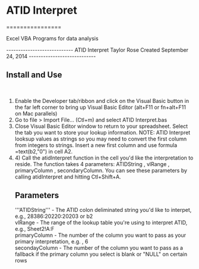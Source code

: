 <h1>ATID Interpret</h1>
================

Excel VBA Programs for data analysis

<p>
----------------------------
ATID Interpret
Taylor Rose
Created September 24, 2014
----------------------------
<h2>Install and Use</h2>
</p><br>

<ol>
<li>Enable the Developer tab/ribbon and click on the Visual Basic button in the far left corner to bring up Visual Basic Editor (alt+F11 or fn+alt+F11 on Mac parallels)</li>
<li> Go to file > Import File... (Ctl+m) and select ATID Interpret.bas</li>
<li>Close Visual Basic Editor window to return to your spreadsheet. Select the tab you want to store your lookup information. NOTE: ATID Interpret looksup values as strings so you may need to convert the first column from integers to strings. Insert a new first column and use formula =text(b2,"0") in cell A2.</li>
<li>4) Call the atidInterpret function in the cell you'd like the interpretation to reside. The function takes 4 parameters: ATIDString , vlRange , primaryColumn , secondaryColumn. You can see these parameters by calling atidInterpret and hitting Ctl+Shift+A.</li>

<h2>Parameters</h2>

<p>
'''ATIDString''' - The ATID colon deliminated string you'd like to interpet, e.g., 28386:20220:20203 or b2
<br>
vlRange - The range of the lookup table you're using to interpret ATID, e.g., Sheet2!A:F
<br>
primaryColumn - The number of the column you want to pass as your primary interpretation, e.g. , 6
<br>
secondayColumn - The number of the column you want to pass as a fallback if the primary column you select is blank or "NULL" on certain rows
</p>


